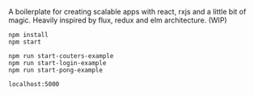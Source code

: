 A boilerplate for creating scalable apps with react, rxjs and a little bit of magic. Heavily inspired by flux, redux and elm architecture. (WIP)

```
npm install
npm start
```

```
npm run start-couters-example
npm run start-login-example
npm run start-pong-example
```

```
localhost:5000
```
